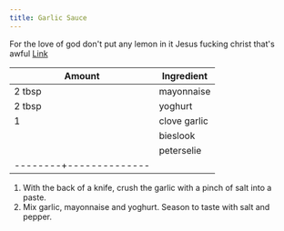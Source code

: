 ```yaml
---
title: Garlic Sauce
---
```


For the love of god don't put any lemon in it
Jesus fucking christ that's awful
[Link](https://fussfreeflavours.com/easy-kebab-shop-garlic-sauce-recipe/)


| Amount | Ingredient   |
| ------ | ------------ |
| 2 tbsp | mayonnaise   |
| 2 tbsp | yoghurt      |
| 1      | clove garlic |
|        | bieslook     |
|        | peterselie   |
|--------+--------------|

1. With the back of a knife, crush the garlic with a pinch of salt into a paste.
2. Mix garlic, mayonnaise and yoghurt. Season to taste with salt and pepper.
